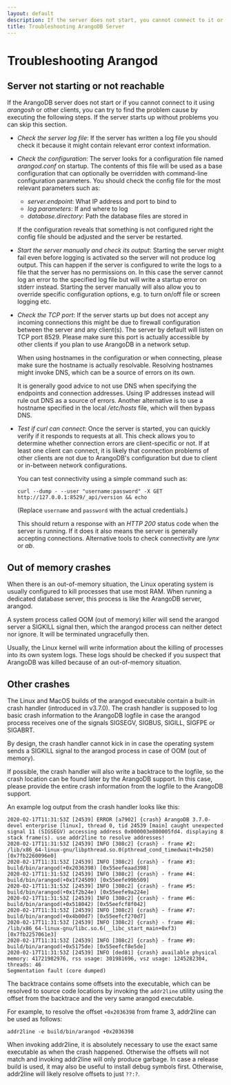 ```yaml
---
layout: default
description: If the server does not start, you cannot connect to it or if it crashes then read on.
title: Troubleshooting ArangoDB Server
---
```

Troubleshooting Arangod
=======================

Server not starting or not reachable
------------------------------------

If the ArangoDB server does not start or if you cannot connect to it 
using *arangosh* or other clients, you can try to find the problem cause by 
executing the following steps. If the server starts up without problems
you can skip this section.

- *Check the server log file*: If the server has written a log file you should 
  check it because it might contain relevant error context information.

- *Check the configuration*: The server looks for a configuration file 
  named *arangod.conf* on startup. The contents of this file will be used
  as a base configuration that can optionally be overridden with command-line 
  configuration parameters. You should check the config file for the most
  relevant parameters such as:
  - *server.endpoint*: What IP address and port to bind to
  - *log parameters*: If and where to log
  - *database.directory*: Path the database files are stored in

  If the configuration reveals that something is not configured right the config
  file should be adjusted and the server be restarted.

- *Start the server manually and check its output*: Starting the server might
  fail even before logging is activated so the server will not produce log
  output. This can happen if the server is configured to write the logs to
  a file that the server has no permissions on. In this case the server 
  cannot log an error to the specified log file but will write a startup 
  error on stderr instead.
  Starting the server manually will also allow you to override specific 
  configuration options, e.g. to turn on/off file or screen logging etc.

- *Check the TCP port*: If the server starts up but does not accept any incoming 
  connections this might be due to firewall configuration between the server 
  and any client(s). The server by default will listen on TCP port 8529. Please 
  make sure this port is actually accessible by other clients if you plan to use 
  ArangoDB in a network setup.

  When using hostnames in the configuration or when connecting, please make
  sure the hostname is actually resolvable. Resolving hostnames might invoke
  DNS, which can be a source of errors on its own.

  It is generally good advice to not use DNS when specifying the endpoints
  and connection addresses. Using IP addresses instead will rule out DNS as 
  a source of errors. Another alternative is to use a hostname specified
  in the local */etc/hosts* file, which will then bypass DNS.

- *Test if *curl* can connect*: Once the server is started, you can quickly
  verify if it responds to requests at all. This check allows you to
  determine whether connection errors are client-specific or not. If at 
  least one client can connect, it is likely that connection problems of
  other clients are not due to ArangoDB's configuration but due to client
  or in-between network configurations.

  You can test connectivity using a simple command such as:

  ```
  curl --dump - --user "username:password" -X GET http://127.0.0.1:8529/_api/version && echo
  ```

  (Replace `username` and `password` with the actual credentials.)

  This should return a response with an *HTTP 200* status code when the
  server is running. If it does it also means the server is generally 
  accepting connections. Alternative tools to check connectivity are *lynx*
  or *ab*.

Out of memory crashes
---------------------

When there is an out-of-memory situation, the Linux operating system is usually
configured to kill processes that use most RAM. When running a dedicated
database server, this process is like the ArangoDB server, arangod.

A system process called OOM (out of memory) killer will send the arangod server
a SIGKILL signal then, which the arangod process can neither detect nor ignore.
It will be terminated ungracefully then.

Usually, the Linux kernel will write information about the killing of processes
into its own system logs. These logs should be checked if you suspect that
ArangoDB was killed because of an out-of-memory situation.

Other crashes
-------------

The Linux and MacOS builds of the arangod executable contain a built-in crash
handler (introduced in v3.7.0). The crash handler is supposed to log basic
crash information to the ArangoDB logfile in case the arangod process receives
one of the signals SIGSEGV, SIGBUS, SIGILL, SIGFPE or SIGABRT.

By design, the crash handler cannot kick in in case the operating system sends
a SIGKILL signal to the arangod process in case of OOM (out of memory).

If possible, the crash handler will also write a backtrace to the logfile, so
the crash location can be found later by the ArangoDB support. In this case,
please provide the entire crash information from the logfile to the ArangoDB
support.

An example log output from the crash handler looks like this:

```
2020-02-17T11:31:53Z [24539] ERROR [a7902] {crash} ArangoDB 3.7.0-devel enterprise [linux], thread 0, tid 24539 [main] caught unexpected signal 11 (SIGSEGV) accessing address 0x000003e800005fd4. displaying 8 stack frame(s). use addr2line to resolve addresses!
2020-02-17T11:31:53Z [24539] INFO [308c2] {crash} - frame #2: /lib/x86_64-linux-gnu/libpthread.so.0(pthread_cond_timedwait+0x250) [0x7fb2260096e0]
2020-02-17T11:31:53Z [24539] INFO [308c2] {crash} - frame #3: build/bin/arangod(+0x2036398) [0x55eefeaad398]
2020-02-17T11:31:53Z [24539] INFO [308c2] {crash} - frame #4: build/bin/arangod(+0x1f24509) [0x55eefe99b509]
2020-02-17T11:31:53Z [24539] INFO [308c2] {crash} - frame #5: build/bin/arangod(+0x1f2b24e) [0x55eefe9a224e]
2020-02-17T11:31:53Z [24539] INFO [308c2] {crash} - frame #6: build/bin/arangod(+0x518042) [0x55eefcf8f042]
2020-02-17T11:31:53Z [24539] INFO [308c2] {crash} - frame #7: build/bin/arangod(+0x4b00d7) [0x55eefcf270d7]
2020-02-17T11:31:53Z [24539] INFO [308c2] {crash} - frame #8: /lib/x86_64-linux-gnu/libc.so.6(__libc_start_main+0xf3) [0x7fb2257061e3]
2020-02-17T11:31:53Z [24539] INFO [308c2] {crash} - frame #9: build/bin/arangod(+0x5175de) [0x55eefcf8e5de]
2020-02-17T11:31:53Z [24539] INFO [ded81] {crash} available physical memory: 41721982976, rss usage: 301981696, vsz usage: 1245282304, threads: 46
Segmentation fault (core dumped)
```

The backtrace contains some offsets into the executable, which can be resolved
to source code locations by invoking the `addr2line` utility using the offset
from the backtrace and the very same arangod executable.

For example, to resolve the offset `+0x2036398` from frame 3, addr2line can be
used as follows:

```
addr2line -e build/bin/arangod +0x2036398
```

When invoking addr2line, it is absolutely necessary to use the exact same
executable as when the crash happened. Otherwise the offsets will not match and
invoking addr2line will only produce garbage. In case a release build is used,
it may also be useful to install debug symbols first. Otherwise, addr2line will
likely resolve offsets to just `??:?`.
